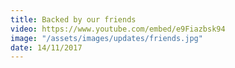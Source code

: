 ```yaml
---
title: Backed by our friends
video: https://www.youtube.com/embed/e9Fiazbsk94
image: "/assets/images/updates/friends.jpg"
date: 14/11/2017
---
```

